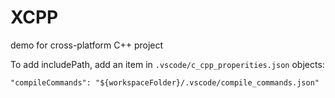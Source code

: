 # XCPP

demo for cross-platform C++ project

To add includePath, add an item in `.vscode/c_cpp_properities.json` objects:

```
"compileCommands": "${workspaceFolder}/.vscode/compile_commands.json"
```

